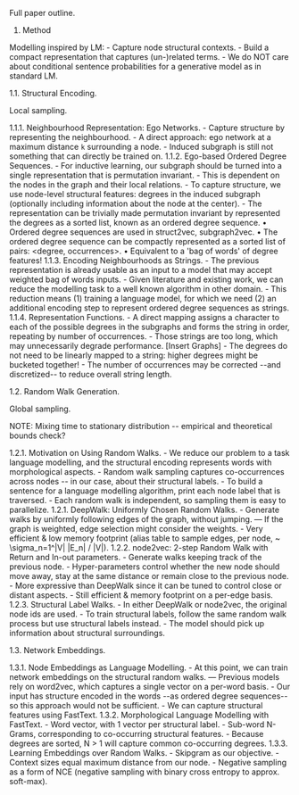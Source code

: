 Full paper outline.

1. Method

Modelling inspired by LM:
	- Capture node structural contexts.
	- Build a compact representation that captures (un-)related terms.
	- We do NOT care about conditional sentence probabilities for a generative model as in standard LM.

1.1. Structural Encoding.

Local sampling.

1.1.1. Neighbourhood Representation: Ego Networks.
	- Capture structure by representing the neighbourhood.
	- A direct approach: ego network at a maximum distance `k` surrounding a node.
	- Induced subgraph is still not something that can directly be trained on.
1.1.2. Ego-based Ordered Degree Sequences.
	- For inductive learning, our subgraph should be turned into a single representation that is permutation invariant.
	- This is dependent on the nodes in the graph and their local relations. 
	- To capture structure, we use node-level structural features: degrees in the induced subgraph (optionally including information about the node at the center).
	- The representation can be trivially made permutation invariant by represented the degrees as a sorted list, known as an ordered degree sequence.
		• Ordered degree sequences are used in struct2vec, subgraph2vec.
		• The ordered degree sequence can be compactly represented as a sorted list of pairs: <degree, occurrences>.
		• Equivalent to a 'bag of words' of degree features!
1.1.3. Encoding Neighbourhoods as Strings.
	- The previous representation is already usable as an input to a model that may accept weighted bag of words inputs.
	- Given literature and existing work, we can reduce the modelling task to a well known algorithm in other domain.
	- This reduction means (1) training a language model, for which we need (2) an additional encoding step to represent ordered degree sequences as strings.
1.1.4. Representation Functions.
	- A direct mapping assigns a character to each of the possible degrees in the subgraphs and forms the string in order, repeating by number of occurrences.
	- Those strings are too long, which may unnecessarily degrade performance. [Insert Graphs]
	- The degrees do not need to be linearly mapped to a string: higher degrees might be bucketed together!
	- The number of occurrences may be corrected --and discretized-- to reduce overall string length.

1.2. Random Walk Generation.

Global sampling.

NOTE: Mixing time to stationary distribution -- empirical and theoretical bounds check?

1.2.1. Motivation on Using Random Walks.
	- We reduce our problem to a task language modelling, and the structural encoding represents words with morphological aspects.
	- Random walk sampling captures co-occurrences across nodes -- in our case, about their structural labels.
	- To build a sentence for a language modelling algorithm, print each node label that is traversed.
	- Each random walk is independent, so sampling them is easy to parallelize.
1.2.1. DeepWalk: Uniformly Chosen Random Walks.
	- Generate walks by uniformly following edges of the graph, without jumping.
	— If the graph is weighted, edge selection might consider the weights.
	- Very efficient & low memory footprint (alias table to sample edges, per node, ~ \sigma_n=1^|V| |E_n| / |V|).
1.2.2. node2vec: 2-step Random Walk with Return and In-out parameters.
	- Generate walks keeping track of the previous node.
	- Hyper-parameters control whether the new node should move away, stay at the same distance or remain close to the previous node.
	- More expressive than DeepWalk since it can be tuned to control close or distant aspects.
	- Still efficient & memory footprint on a per-edge basis.
1.2.3. Structural Label Walks.
	- In either DeepWalk or node2vec, the original node ids are used.
	- To train structural labels, follow the same random walk process but use structural labels instead.
	- The model should pick up information about structural surroundings.

1.3. Network Embeddings.

1.3.1. Node Embeddings as Language Modelling.
	- At this point, we can train network embeddings on the structural random walks.
	— Previous models rely on word2vec, which captures a single vector on a per-word basis.
	- Our input has structure encoded in the words --as ordered degree sequences-- so this approach would not be sufficient.
	- We can capture structural features using FastText.
1.3.2. Morphological Language Modelling with FastText.
	- Word vector, with 1 vector per structural label.
	- Sub-word N-Grams, corresponding to co-occurring structural features. 
	- Because degrees are sorted, N > 1 will capture common co-occurring degrees.
1.3.3. Learning Embeddings over Random Walks.
	- Skipgram as our objective.
	- Context sizes equal maximum distance from our node. 
	- Negative sampling as a form of NCE (negative sampling with binary cross entropy to approx. soft-max).


